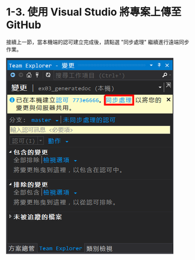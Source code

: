# 1-3. 使用 Visual Studio 將專案上傳至 GitHub

接續上一節，當本機端的認可建立完成後，請點選 "同步處理" 繼續進行遠端同步作業。

![](/assets/1-3-1.png)

